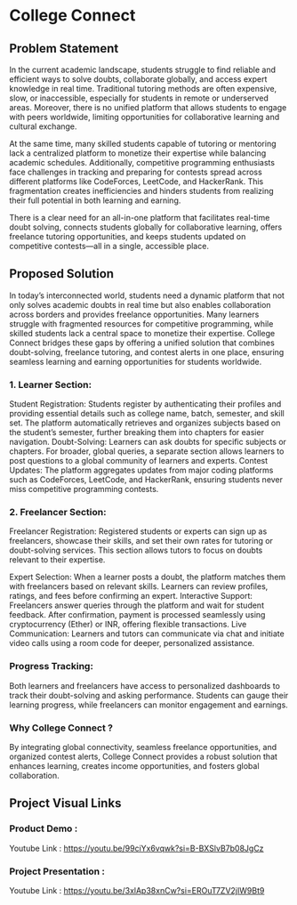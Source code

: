 # College Connect

## Problem Statement

In the current academic landscape, students struggle to find reliable and efficient ways to solve doubts, collaborate globally, and access expert knowledge in real time. Traditional tutoring methods are often expensive, slow, or inaccessible, especially for students in remote or underserved areas. Moreover, there is no unified platform that allows students to engage with peers worldwide, limiting opportunities for collaborative learning and cultural exchange.

At the same time, many skilled students capable of tutoring or mentoring lack a centralized platform to monetize their expertise while balancing academic schedules. Additionally, competitive programming enthusiasts face challenges in tracking and preparing for contests spread across different platforms like CodeForces, LeetCode, and HackerRank. This fragmentation creates inefficiencies and hinders students from realizing their full potential in both learning and earning.

There is a clear need for an all-in-one platform that facilitates real-time doubt solving, connects students globally for collaborative learning, offers freelance tutoring opportunities, and keeps students updated on competitive contests—all in a single, accessible place.

## Proposed Solution

In today’s interconnected world, students need a dynamic platform that not only solves academic doubts in real time but also enables collaboration across borders and provides freelance opportunities. Many learners struggle with fragmented resources for competitive programming, while skilled students lack a central space to monetize their expertise. College Connect bridges these gaps by offering a unified solution that combines doubt-solving, freelance tutoring, and contest alerts in one place, ensuring seamless learning and earning opportunities for students worldwide.

### 1. Learner Section:

Student Registration: Students register by authenticating their profiles and providing essential details such as college name, batch, semester, and skill set. The platform automatically retrieves and organizes subjects based on the student’s semester, further breaking them into chapters for easier navigation.
Doubt-Solving: Learners can ask doubts for specific subjects or chapters. For broader, global queries, a separate section allows learners to post questions to a global community of learners and experts.
Contest Updates: The platform aggregates updates from major coding platforms such as CodeForces, LeetCode, and HackerRank, ensuring students never miss competitive programming contests.

### 2. Freelancer Section:

Freelancer Registration: Registered students or experts can sign up as freelancers, showcase their skills, and set their own rates for tutoring or doubt-solving services. This section allows tutors to focus on doubts relevant to their expertise.

Expert Selection: When a learner posts a doubt, the platform matches them with freelancers based on relevant skills. Learners can review profiles, ratings, and fees before confirming an expert.
Interactive Support: Freelancers answer queries through the platform and wait for student feedback. After confirmation, payment is processed seamlessly using cryptocurrency (Ether) or INR, offering flexible transactions.
Live Communication: Learners and tutors can communicate via chat and initiate video calls using a room code for deeper, personalized assistance.

### Progress Tracking:

Both learners and freelancers have access to personalized dashboards to track their doubt-solving and asking performance. Students can gauge their learning progress, while freelancers can monitor engagement and earnings.

### Why College Connect ?

By integrating global connectivity, seamless freelance opportunities, and organized contest alerts, College Connect provides a robust solution that enhances learning, creates income opportunities, and fosters global collaboration.

## Project Visual Links

### Product Demo :

Youtube Link : https://youtu.be/99ciYx6vqwk?si=B-BXSlvB7b08JgCz

### Project Presentation :

Youtube Link : https://youtu.be/3xlAp38xnCw?si=EROuT7ZV2jIW9Bt9
